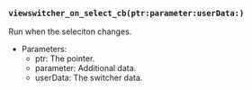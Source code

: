 ### `viewswitcher_on_select_cb(ptr:parameter:userData:)`

Run when the seleciton changes.
- Parameters:
  - ptr: The pointer.
  - parameter: Additional data.
  - userData: The switcher data.
